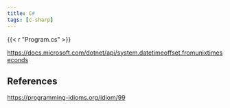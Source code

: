 ```yaml
---
title: C#
tags: [c-sharp]
---
```


{{< r "Program.cs" >}}

<https://docs.microsoft.com/dotnet/api/system.datetimeoffset.fromunixtimeseconds>

## References

<https://programming-idioms.org/idiom/99>
